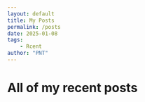 ```yaml
---
layout: default
title: My Posts
permalink: /posts
date: 2025-01-08
tags:
    - Rcent
author: "PNT"
---
```


# All of my recent posts